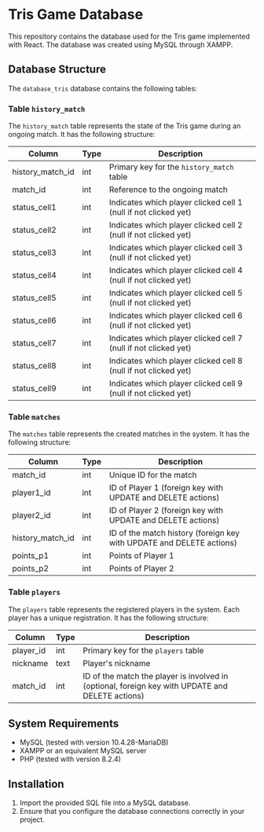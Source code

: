 # Tris Game Database

This repository contains the database used for the Tris game implemented with React. The database was created using MySQL through XAMPP.

## Database Structure

The `database_tris` database contains the following tables:

### Table `history_match`

The `history_match` table represents the state of the Tris game during an ongoing match. It has the following structure:

| Column           | Type     | Description                                                      |
|-------------------|----------|------------------------------------------------------------------|
| history_match_id  | int      | Primary key for the `history_match` table                        |
| match_id          | int      | Reference to the ongoing match                                    |
| status_cell1      | int      | Indicates which player clicked cell 1 (null if not clicked yet)   |
| status_cell2      | int      | Indicates which player clicked cell 2 (null if not clicked yet)   |
| status_cell3      | int      | Indicates which player clicked cell 3 (null if not clicked yet)   |
| status_cell4      | int      | Indicates which player clicked cell 4 (null if not clicked yet)   |
| status_cell5      | int      | Indicates which player clicked cell 5 (null if not clicked yet)   |
| status_cell6      | int      | Indicates which player clicked cell 6 (null if not clicked yet)   |
| status_cell7      | int      | Indicates which player clicked cell 7 (null if not clicked yet)   |
| status_cell8      | int      | Indicates which player clicked cell 8 (null if not clicked yet)   |
| status_cell9      | int      | Indicates which player clicked cell 9 (null if not clicked yet)   |

### Table `matches`

The `matches` table represents the created matches in the system. It has the following structure:

| Column           | Type     | Description                                                  |
|-------------------|----------|--------------------------------------------------------------|
| match_id          | int      | Unique ID for the match                                       |
| player1_id        | int      | ID of Player 1 (foreign key with UPDATE and DELETE actions)   |
| player2_id        | int      | ID of Player 2 (foreign key with UPDATE and DELETE actions)   |
| history_match_id  | int      | ID of the match history (foreign key with UPDATE and DELETE actions)   |
| points_p1         | int      | Points of Player 1                                            |
| points_p2         | int      | Points of Player 2                                            |

### Table `players`

The `players` table represents the registered players in the system. Each player has a unique registration. It has the following structure:

| Column           | Type     | Description                                            |
|-------------------|----------|--------------------------------------------------------|
| player_id         | int      | Primary key for the `players` table                     |
| nickname          | text     | Player's nickname                                      |
| match_id          | int      | ID of the match the player is involved in (optional, foreign key with UPDATE and DELETE actions) |

## System Requirements

- MySQL (tested with version 10.4.28-MariaDB)
- XAMPP or an equivalent MySQL server
- PHP (tested with version 8.2.4)

## Installation

1. Import the provided SQL file into a MySQL database.
2. Ensure that you configure the database connections correctly in your project.
